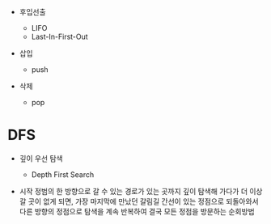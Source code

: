 - 후입선출
    - LIFO
    - Last-In-First-Out

- 삽입
    - push
- 삭제
    - pop


# DFS

- 깊이 우선 탐색
    - Depth First Search

- 시작 정범의 한 방향으로 갈 수 있는 경로가 있는 곳까지 깊이 탐색해 가다가 더 이상 갈 곳이 없게 되면, 가장 마지막에 만났던 갈림길 간선이 있는 정점으로 되돌아와서 다른 방향의 정점으로 탐색을 계속 반복하여 결국 모든 정점을 방문하는 순회방법